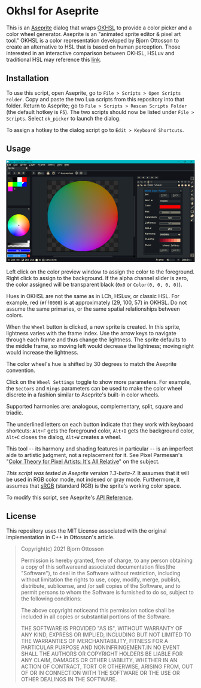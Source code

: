 # Okhsl for Aseprite

This is an [Aseprite](https://www.aseprite.org/) dialog that wraps [OKHSL](https://bottosson.github.io/posts/colorpicker/) to provide a color picker and a color wheel generator. Aseprite is an "animated sprite editor & pixel art tool." OKHSL is a color representation developed by Bjorn Ottosson to create an alternative to HSL that is based on human perception. Those interested in an interactive comparison between OKHSL, HSLuv and traditional HSL may reference this [link](https://bottosson.github.io/misc/colorpicker/).

## Installation

To use this script, open Aseprite, go to `File > Scripts > Open Scripts Folder`. Copy and paste the two Lua scripts from this repository into that folder. Return to Aseprite; go to `File > Scripts > Rescan Scripts Folder` (the default hotkey is `F5`). The two scripts should now be listed under `File > Scripts`. Select `ok_picker` to launch the dialog.

To assign a hotkey to the dialog script go to `Edit > Keyboard Shortcuts`.

## Usage

![Screen Shot](screenshot.png)

Left click on the color preview window to assign the color to the foreground. Right click to assign to the background. If the alpha channel slider is zero, the color assigned will be transparent black (`0x0` or `Color(0, 0, 0, 0)`).

Hues in OKHSL are not the same as in LCh, HSLuv, or classic HSL. For example, red (`#ff0000`) is at approximately (29, 100, 57) in OKHSL. Do not assume the same primaries, or the same spatial relationships between colors.

When the `Wheel` button is clicked, a new sprite is created. In this sprite, lightness varies with the frame index. Use the arrow keys to navigate through each frame and thus change the lightness. The sprite defaults to the middle frame, so moving left would decrease the lightness; moving right would increase the lightness.

The color wheel's hue is shifted by 30 degrees to match the Aseprite convention.

Click on the `Wheel Settings` toggle to show more parameters. For example, the `Sectors` and `Rings` parameters can be used to make the color wheel discrete in a fashion similar to Aseprite's built-in color wheels.

Supported harmonies are: analogous, complementary, split, square and triadic.

The underlined letters on each button indicate that they work with keyboard shortcuts: `Alt+F` gets the foreground color, `Alt+B` gets the background color, `Alt+C` closes the dialog, `Alt+W` creates a wheel.

This tool -- its harmony and shading features in particular -- is an imperfect aide to artistic judgment, not a replacement for it. See Pixel Parmesan's "[Color Theory for Pixel Artists: It's All Relative](https://pixelparmesan.com/color-theory-for-pixel-artists-its-all-relative/)" on the subject.

_This script was tested in Aseprite version 1.3-beta-7._ It assumes that it will be used in RGB color mode, not indexed or gray mode. Furthermore, it assumes that [sRGB](https://www.wikiwand.com/en/SRGB) (standard RGB) is the sprite's working color space.

To modify this script, see Aseprite's [API Reference](https://github.com/aseprite/api).

## License

This repository uses the MIT License associated with the original implementation in C++ in Ottosson's article.

> Copyright(c) 2021 Bjorn Ottosson
>
> Permission is hereby granted, free of charge, to any person obtaining a copy of
> this softwareand associated documentation files(the "Software"), to deal in
> the Software without restriction, including without limitation the rights to
> use, copy, modify, merge, publish, distribute, sublicense, and /or sell copies
> of the Software, and to permit persons to whom the Software is furnished to do
> so, subject to the following conditions:
>
> The above copyright noticeand this permission notice shall be included in all
> copies or substantial portions of the Software.
>
> THE SOFTWARE IS PROVIDED "AS IS", WITHOUT WARRANTY OF ANY KIND, EXPRESS OR
> IMPLIED, INCLUDING BUT NOT LIMITED TO THE WARRANTIES OF MERCHANTABILITY,
> FITNESS FOR A PARTICULAR PURPOSE AND NONINFRINGEMENT.IN NO EVENT SHALL THE
> AUTHORS OR COPYRIGHT HOLDERS BE LIABLE FOR ANY CLAIM, DAMAGES OR OTHER
> LIABILITY, WHETHER IN AN ACTION OF CONTRACT, TORT OR OTHERWISE, ARISING FROM,
> OUT OF OR IN CONNECTION WITH THE SOFTWARE OR THE USE OR OTHER DEALINGS IN THE
> SOFTWARE.